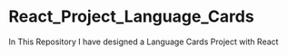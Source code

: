 # React_Project_Language_Cards
In This Repository I have designed a Language Cards Project with React
